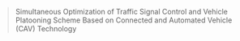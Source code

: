> Simultaneous Optimization of Traffic Signal Control and Vehicle Platooning Scheme Based on Connected and Automated Vehicle (CAV) Technology

